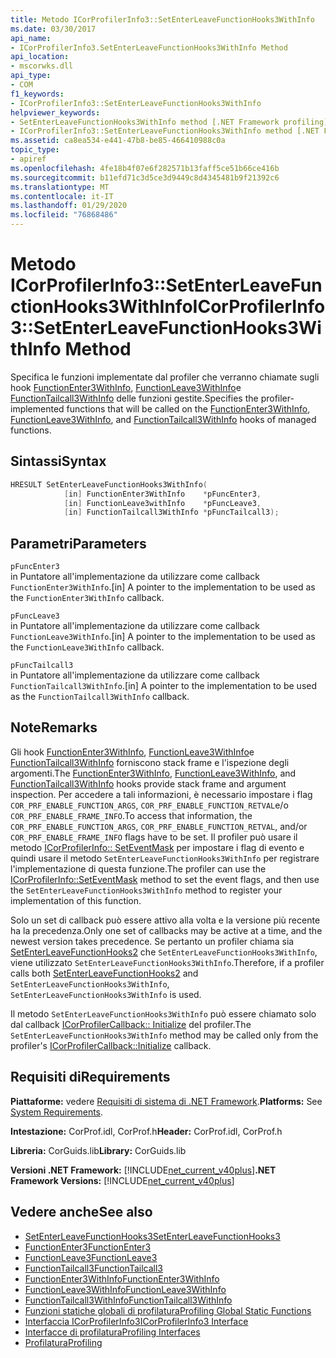 ```yaml
---
title: Metodo ICorProfilerInfo3::SetEnterLeaveFunctionHooks3WithInfo
ms.date: 03/30/2017
api_name:
- ICorProfilerInfo3.SetEnterLeaveFunctionHooks3WithInfo Method
api_location:
- mscorwks.dll
api_type:
- COM
f1_keywords:
- ICorProfilerInfo3::SetEnterLeaveFunctionHooks3WithInfo
helpviewer_keywords:
- SetEnterLeaveFunctionHooks3WithInfo method [.NET Framework profiling]
- ICorProfilerInfo3::SetEnterLeaveFunctionHooks3WithInfo method [.NET Framework profiling]
ms.assetid: ca8ea534-e441-47b8-be85-466410988c0a
topic_type:
- apiref
ms.openlocfilehash: 4fe18b4f07e6f282571b13faff5ce51b66ce416b
ms.sourcegitcommit: b11efd71c3d5ce3d9449c8d4345481b9f21392c6
ms.translationtype: MT
ms.contentlocale: it-IT
ms.lasthandoff: 01/29/2020
ms.locfileid: "76868486"
---
```

# <a name="icorprofilerinfo3setenterleavefunctionhooks3withinfo-method"></a><span data-ttu-id="4a8db-102">Metodo ICorProfilerInfo3::SetEnterLeaveFunctionHooks3WithInfo</span><span class="sxs-lookup"><span data-stu-id="4a8db-102">ICorProfilerInfo3::SetEnterLeaveFunctionHooks3WithInfo Method</span></span>
<span data-ttu-id="4a8db-103">Specifica le funzioni implementate dal profiler che verranno chiamate sugli hook [FunctionEnter3WithInfo](functionenter3withinfo-function.md), [FunctionLeave3WithInfo](functionleave3withinfo-function.md)e [FunctionTailcall3WithInfo](functiontailcall3withinfo-function.md) delle funzioni gestite.</span><span class="sxs-lookup"><span data-stu-id="4a8db-103">Specifies the profiler-implemented functions that will be called on the [FunctionEnter3WithInfo](functionenter3withinfo-function.md), [FunctionLeave3WithInfo](functionleave3withinfo-function.md), and [FunctionTailcall3WithInfo](functiontailcall3withinfo-function.md) hooks of managed functions.</span></span>  
  
## <a name="syntax"></a><span data-ttu-id="4a8db-104">Sintassi</span><span class="sxs-lookup"><span data-stu-id="4a8db-104">Syntax</span></span>  
  
```cpp  
HRESULT SetEnterLeaveFunctionHooks3WithInfo(  
            [in] FunctionEnter3WithInfo    *pFuncEnter3,  
            [in] FunctionLeave3withInfo    *pFuncLeave3,  
            [in] FunctionTailcall3WithInfo *pFuncTailcall3);  
```  
  
## <a name="parameters"></a><span data-ttu-id="4a8db-105">Parametri</span><span class="sxs-lookup"><span data-stu-id="4a8db-105">Parameters</span></span>  
 `pFuncEnter3`  
 <span data-ttu-id="4a8db-106">in Puntatore all'implementazione da utilizzare come callback `FunctionEnter3WithInfo`.</span><span class="sxs-lookup"><span data-stu-id="4a8db-106">[in] A pointer to the implementation to be used as the `FunctionEnter3WithInfo` callback.</span></span>  
  
 `pFuncLeave3`  
 <span data-ttu-id="4a8db-107">in Puntatore all'implementazione da utilizzare come callback `FunctionLeave3WithInfo`.</span><span class="sxs-lookup"><span data-stu-id="4a8db-107">[in] A pointer to the implementation to be used as the `FunctionLeave3WithInfo` callback.</span></span>  
  
 `pFuncTailcall3`  
 <span data-ttu-id="4a8db-108">in Puntatore all'implementazione da utilizzare come callback `FunctionTailcall3WithInfo`.</span><span class="sxs-lookup"><span data-stu-id="4a8db-108">[in] A pointer to the implementation to be used as the `FunctionTailcall3WithInfo` callback.</span></span>  
  
## <a name="remarks"></a><span data-ttu-id="4a8db-109">Note</span><span class="sxs-lookup"><span data-stu-id="4a8db-109">Remarks</span></span>  
 <span data-ttu-id="4a8db-110">Gli hook [FunctionEnter3WithInfo](functionenter3withinfo-function.md), [FunctionLeave3WithInfo](functionleave3withinfo-function.md)e [FunctionTailcall3WithInfo](functiontailcall3withinfo-function.md) forniscono stack frame e l'ispezione degli argomenti.</span><span class="sxs-lookup"><span data-stu-id="4a8db-110">The [FunctionEnter3WithInfo](functionenter3withinfo-function.md), [FunctionLeave3WithInfo](functionleave3withinfo-function.md), and [FunctionTailcall3WithInfo](functiontailcall3withinfo-function.md) hooks provide stack frame and argument inspection.</span></span> <span data-ttu-id="4a8db-111">Per accedere a tali informazioni, è necessario impostare i flag `COR_PRF_ENABLE_FUNCTION_ARGS`, `COR_PRF_ENABLE_FUNCTION_RETVAL`e/o `COR_PRF_ENABLE_FRAME_INFO`.</span><span class="sxs-lookup"><span data-stu-id="4a8db-111">To access that information, the `COR_PRF_ENABLE_FUNCTION_ARGS`, `COR_PRF_ENABLE_FUNCTION_RETVAL`, and/or `COR_PRF_ENABLE_FRAME_INFO` flags have to be set.</span></span> <span data-ttu-id="4a8db-112">Il profiler può usare il metodo [ICorProfilerInfo:: SetEventMask](icorprofilerinfo-seteventmask-method.md) per impostare i flag di evento e quindi usare il metodo `SetEnterLeaveFunctionHooks3WithInfo` per registrare l'implementazione di questa funzione.</span><span class="sxs-lookup"><span data-stu-id="4a8db-112">The profiler can use the [ICorProfilerInfo::SetEventMask](icorprofilerinfo-seteventmask-method.md) method to set the event flags, and then use the `SetEnterLeaveFunctionHooks3WithInfo` method to register your implementation of this function.</span></span>  
  
 <span data-ttu-id="4a8db-113">Solo un set di callback può essere attivo alla volta e la versione più recente ha la precedenza.</span><span class="sxs-lookup"><span data-stu-id="4a8db-113">Only one set of callbacks may be active at a time, and the newest version takes precedence.</span></span> <span data-ttu-id="4a8db-114">Se pertanto un profiler chiama sia [SetEnterLeaveFunctionHooks2](icorprofilerinfo2-setenterleavefunctionhooks2-method.md) che `SetEnterLeaveFunctionHooks3WithInfo`, viene utilizzato `SetEnterLeaveFunctionHooks3WithInfo`.</span><span class="sxs-lookup"><span data-stu-id="4a8db-114">Therefore, if a profiler calls both [SetEnterLeaveFunctionHooks2](icorprofilerinfo2-setenterleavefunctionhooks2-method.md) and `SetEnterLeaveFunctionHooks3WithInfo`, `SetEnterLeaveFunctionHooks3WithInfo` is used.</span></span>  
  
 <span data-ttu-id="4a8db-115">Il metodo `SetEnterLeaveFunctionHooks3WithInfo` può essere chiamato solo dal callback [ICorProfilerCallback:: Initialize](icorprofilercallback-initialize-method.md) del profiler.</span><span class="sxs-lookup"><span data-stu-id="4a8db-115">The `SetEnterLeaveFunctionHooks3WithInfo` method may be called only from the profiler's [ICorProfilerCallback::Initialize](icorprofilercallback-initialize-method.md) callback.</span></span>  
  
## <a name="requirements"></a><span data-ttu-id="4a8db-116">Requisiti di</span><span class="sxs-lookup"><span data-stu-id="4a8db-116">Requirements</span></span>  
 <span data-ttu-id="4a8db-117">**Piattaforme:** vedere [Requisiti di sistema di .NET Framework](../../../../docs/framework/get-started/system-requirements.md).</span><span class="sxs-lookup"><span data-stu-id="4a8db-117">**Platforms:** See [System Requirements](../../../../docs/framework/get-started/system-requirements.md).</span></span>  
  
 <span data-ttu-id="4a8db-118">**Intestazione:** CorProf.idl, CorProf.h</span><span class="sxs-lookup"><span data-stu-id="4a8db-118">**Header:** CorProf.idl, CorProf.h</span></span>  
  
 <span data-ttu-id="4a8db-119">**Libreria:** CorGuids.lib</span><span class="sxs-lookup"><span data-stu-id="4a8db-119">**Library:** CorGuids.lib</span></span>  
  
 <span data-ttu-id="4a8db-120">**Versioni .NET Framework:** [!INCLUDE[net_current_v40plus](../../../../includes/net-current-v40plus-md.md)]</span><span class="sxs-lookup"><span data-stu-id="4a8db-120">**.NET Framework Versions:** [!INCLUDE[net_current_v40plus](../../../../includes/net-current-v40plus-md.md)]</span></span>  
  
## <a name="see-also"></a><span data-ttu-id="4a8db-121">Vedere anche</span><span class="sxs-lookup"><span data-stu-id="4a8db-121">See also</span></span>

- [<span data-ttu-id="4a8db-122">SetEnterLeaveFunctionHooks3</span><span class="sxs-lookup"><span data-stu-id="4a8db-122">SetEnterLeaveFunctionHooks3</span></span>](icorprofilerinfo3-setenterleavefunctionhooks3-method.md)
- [<span data-ttu-id="4a8db-123">FunctionEnter3</span><span class="sxs-lookup"><span data-stu-id="4a8db-123">FunctionEnter3</span></span>](functionenter3-function.md)
- [<span data-ttu-id="4a8db-124">FunctionLeave3</span><span class="sxs-lookup"><span data-stu-id="4a8db-124">FunctionLeave3</span></span>](functionleave3-function.md)
- [<span data-ttu-id="4a8db-125">FunctionTailcall3</span><span class="sxs-lookup"><span data-stu-id="4a8db-125">FunctionTailcall3</span></span>](functiontailcall3-function.md)
- [<span data-ttu-id="4a8db-126">FunctionEnter3WithInfo</span><span class="sxs-lookup"><span data-stu-id="4a8db-126">FunctionEnter3WithInfo</span></span>](functionenter3withinfo-function.md)
- [<span data-ttu-id="4a8db-127">FunctionLeave3WithInfo</span><span class="sxs-lookup"><span data-stu-id="4a8db-127">FunctionLeave3WithInfo</span></span>](functionleave3withinfo-function.md)
- [<span data-ttu-id="4a8db-128">FunctionTailcall3WithInfo</span><span class="sxs-lookup"><span data-stu-id="4a8db-128">FunctionTailcall3WithInfo</span></span>](functiontailcall3withinfo-function.md)
- [<span data-ttu-id="4a8db-129">Funzioni statiche globali di profilatura</span><span class="sxs-lookup"><span data-stu-id="4a8db-129">Profiling Global Static Functions</span></span>](profiling-global-static-functions.md)
- [<span data-ttu-id="4a8db-130">Interfaccia ICorProfilerInfo3</span><span class="sxs-lookup"><span data-stu-id="4a8db-130">ICorProfilerInfo3 Interface</span></span>](icorprofilerinfo3-interface.md)
- [<span data-ttu-id="4a8db-131">Interfacce di profilatura</span><span class="sxs-lookup"><span data-stu-id="4a8db-131">Profiling Interfaces</span></span>](profiling-interfaces.md)
- [<span data-ttu-id="4a8db-132">Profilatura</span><span class="sxs-lookup"><span data-stu-id="4a8db-132">Profiling</span></span>](index.md)
